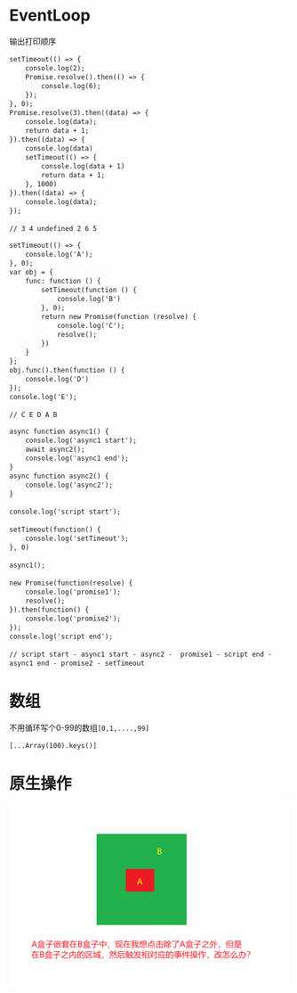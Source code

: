 # EventLoop   
输出打印顺序

``` 
setTimeout(() => {
    console.log(2);
    Promise.resolve().then(() => {
        console.log(6);
    });
}, 0);
Promise.resolve(3).then((data) => {
    console.log(data);          
    return data + 1;
}).then((data) => {
    console.log(data)                
    setTimeout(() => {
        console.log(data + 1)        
        return data + 1;
    }, 1000)
}).then((data) => {
    console.log(data);                
});

// 3 4 undefined 2 6 5
```  

``` 
setTimeout(() => {
    console.log('A');
}, 0);
var obj = {
    func: function () {
        setTimeout(function () {
            console.log('B')
        }, 0);
        return new Promise(function (resolve) {
            console.log('C');
            resolve();
        })
    }
};
obj.func().then(function () {
    console.log('D')
});
console.log('E'); 

// C E D A B
```  

``` 
async function async1() {
    console.log('async1 start');
    await async2();
    console.log('async1 end');
}
async function async2() {
	console.log('async2');
}

console.log('script start');    

setTimeout(function() {
    console.log('setTimeout');
}, 0)

async1();

new Promise(function(resolve) {
    console.log('promise1');
    resolve();
}).then(function() {
    console.log('promise2');
});
console.log('script end');

// script start - async1 start - async2 -  promise1 - script end - async1 end - promise2 - setTimeout
```  

# 数组  
不用循环写个0-99的数组`[0,1,....,99]`  

``` 
[...Array(100).keys()]
```  

# 原生操作   

![Snipaste_2021-07-30_11-58-34](https://raw.githubusercontent.com/github-fanjunyang/Notes/main/images/Snipaste_2021-07-30_11-58-34.png)   
